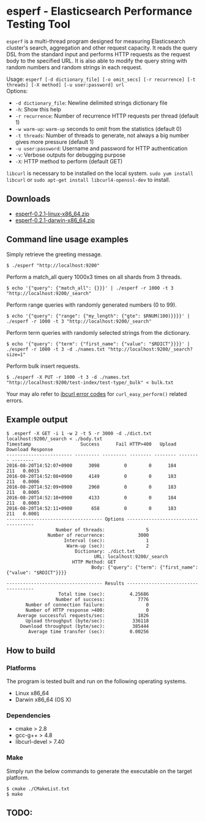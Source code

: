 # esperf - Elasticsearch Performance Testing Tool 

`esperf` is a multi-thread program designed for measuring Elasticsearch cluster's search, aggregation and other request capacity.
It reads the query DSL from the standard input and performs HTTP requests as the request body to the specified URL.
It is also able to modify the query string with random numbers and random strings in each request.

Usage: `esperf [-d dictionary_file] [-o omit_secs] [-r recurrence] [-t threads] [-X method] [-u user:password] url`  
Options:  
- `-d dictionary_file`: Newline delimited strings dictionary file 
- `-h`: Show this help
- `-r recurrence`: Number of recurrence HTTP requests per thread (default 1)
- `-w warm-up`: `warm-up` seconds to omit from the statistics (default 0)
- `-t threads`: Number of threads to generate, not always a big number gives more pressure (default 1)
- `-u user:password`: Username and password for HTTP authentication 
- `-v`: Verbose outputs for debugging purpose
- `-X`: HTTP method to perform (default GET)

`libcurl` is necessary to be installed on the local system. `sudo yum install libcurl` or `sudo apt-get install libcurl4-openssl-dev` to install.

## Downloads

- [esperf-0.2.1-linux-x86_64.zip](https://github.com/kosho/esperf/releases/download/0.2.1/esperf-0.2.1-linux-x86_64.zip)
- [esperf-0.2.1-darwin-x86_64.zip](https://github.com/kosho/esperf/releases/download/0.2.1/esperf-0.2.1-darwin-x86_64.zip)

## Command line usage examples

Simply retrieve the greeting message.

    $ ./esperf "http://localhost:9200"

Perform a match_all query 1000x3 times on all shards from 3 threads.

    $ echo '{"query": {"match_all": {}}}' | ./esperf -r 1000 -t 3 "http://localhost:9200/_search"

Perform range queries with randomly generated numbers (0 to 99).

    $ echo '{"query": {"range": {"my_length": {"gte": $RNUM(100)}}}}' |  ./esperf -r 1000 -t 3 "http://localhost:9200/_search"

Perform term queries with randomly selected strings from the dictionary.
    
    $ echo '{"query": {"term": {"first_name": {"value": "$RDICT"}}}}' | ./esperf -r 1000 -t 3 -d ./names.txt "http://localhost:9200/_search?size=1"

Perform bulk insert requests.

    $ ./esperf -X PUT -r 1000 -t 3 -d ./names.txt "http://localhost:9200/test-index/test-type/_bulk" < bulk.txt

Your may alo refer to [ibcurl error codes](https://curl.haxx.se/libcurl/c/libcurl-errors.html) for `curl_easy_perform()` related errors.

## Example output

```
$ .esperf -X GET -i 1 -w 2 -t 5 -r 3000 -d ./dict.txt localhost:9200/_search < ./body.txt
Timestamp                  Success      Fail HTTP>400   Upload Download Response
------------------------ --------- --------- -------- -------- -------- --------
2016-08-20T14:52:07+0900      3098         0        0      184      211   0.0015
2016-08-20T14:52:08+0900      4149         0        0      183      211   0.0006
2016-08-20T14:52:09+0900      2960         0        0      183      211   0.0005
2016-08-20T14:52:10+0900      4133         0        0      184      211   0.0003
2016-08-20T14:52:11+0900       658         0        0      183      211   0.0001
----------------------------------- Options ------------------------------------
                  Number of threads:               5
               Number of recurrence:            3000
                     Interval (sec):               1
                      Warm-up (sec):               2
                         Dictionary: ./dict.txt
                                URL: localhost:9200/_search
                        HTTP Method: GET
                               Body: {"query": {"term": {"first_name": {"value": "$RDICT"}}}}

----------------------------------- Results ------------------------------------
                   Total time (sec):         4.25686
                  Number of success:            7776
       Number of connection failure:               0
       Number of HTTP response >400:               0
    Average successful requests/sec:            1826
       Upload throughput (byte/sec):          336118
     Download throughput (byte/sec):          385444
        Average time transfer (sec):         0.00256
```

## How to build

### Platforms

The program is tested built and run on the following operating systems.

- Linux x86_64
- Darwin x86_64 (OS X)

### Dependencies

- cmake > 2.8
- gcc-g++ > 4.8
- libcurl-devel > 7.40

### Make

Simply run the below commands to generate the executable on the target platform.

    $ cmake ./CMakeList.txt
    $ make

## TODO:
